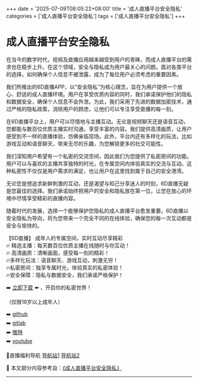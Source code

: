+++
date = '2025-07-09T08:05:22+08:00'
title = '成人直播平台安全隐私'
categories = ['成人直播平台安全隐私']
tags = ['成人直播平台安全隐私']
+++

# 成人直播平台安全隐私

在当今的数字时代，视频及直播应用越来越受到用户的青睐，而成人直播平台的需求也在稳步上升。在这个领域，安全与隐私成为用户最关心的问题。面对各类平台的选择，如何确保个人信息不被泄露，成为了每位用户必须考虑的重要因素。

我们所推出的6D直播APP，以“安全隐私”为核心理念，旨在为用户提供一个放心、舒适的成人直播环境。用户在享受优质内容的同时，我们承诺保护他们的隐私和数据安全，确保个人信息不会外泄。为此，我们采用了先进的数据加密技术，通过严格的隐私政策，消除用户的顾虑，让他们可以专注享受直播的每一刻。

在6D直播平台上，用户可以尽情地与主播互动。无论是视频聊天还是语音互动，您都能与数百位优质主播实时沟通，享受丰富的内容。我们提供高清画质，让用户感受到不一样的直播体验，仿佛亲临现场。此外，平台内还有多样化的玩法，比如游戏互动和语音聊天，带来无尽的乐趣，为您解锁更多的社交可能性。

我们深知用户希望有一个私密的交流空间，因此我们为您提供了私密房间的功能。用户可以与喜欢的主播共享独特的时光，在专属空间内体验真实的交流与互动。这种私密性不仅仅是用户需求的满足，也让用户在这里找到属于自己的安全港湾。

无论您是想追求新鲜刺激的互动，还是渴望与知己分享迷人的时刻，6D直播无疑是您最佳的选择。我们承诺始终把用户的安全和隐私放在第一位，让您在放心的环境中尽情享受精彩的直播内容。

随着时代的发展，选择一个能够保护您隐私的成人直播平台愈发重要。6D直播以安全隐私为导向，将为您带来一个完全不同的在线体验，确保您的每一次互动都是安全与愉快的。

【6D直播】
成年人的专属空间，实时互动尽享精彩  
🔥 精选主播：每天数百位优质主播在线随时与你互动！  
🔥 高清画质：清晰画面，感受每一刻的精彩！  
🔥多样化玩法：语音聊天、游戏互动，刺激无穷！  
🔥私密房间：独享专属时光，体验真实的私密体验！  
🔥安全保障：隐私与数据安全，我们承诺严格保护！

➡️ [立即下载](https://down123.s3.ap-east-1.amazonaws.com/down/down.html?channelCode=blog) ⬅️ ，开启你的私密世界！

（仅限18岁以上成年人）

➡️ [github](https://aldult-live.github.io/)  
➡️ [gitlab](https://seo-09598d.gitlab.io/)  
➡️ [推特](https://x.com/wegame33)  
➡️ [youtube](https://www.youtube.com/@6Dlive)  

🔞直播福利导航 [导航站1](https://webstack-86085a.gitlab.io/) [导航站2](https://onlygit123-2.github.io/)


📘 本文部分内容参考自：[《成人直播平台安全隐私》](https://github.com/bantangzhibo66688/live)

---
